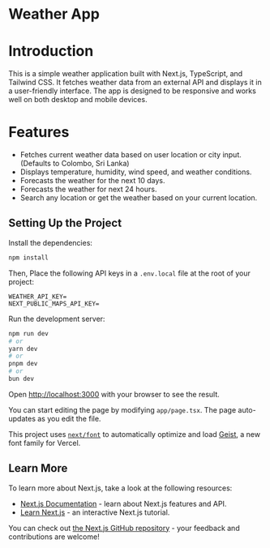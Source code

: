 # Weather App
# Introduction
This is a simple weather application built with Next.js, TypeScript, and Tailwind CSS. It fetches weather data from an external API and displays it in a user-friendly interface. The app is designed to be responsive and works well on both desktop and mobile devices.

# Features
- Fetches current weather data based on user location or city input. (Defaults to Colombo, Sri Lanka)
- Displays temperature, humidity, wind speed, and weather conditions.
- Forecasts the weather for the next 10 days.
- Forecasts the weather for next 24 hours.
- Search any location or get the weather based on your current location.

## Setting Up the Project

Install the dependencies:

```bash
npm install
```

Then, Place the following API keys in a `.env.local` file at the root of your project:

```plaintext
WEATHER_API_KEY=
NEXT_PUBLIC_MAPS_API_KEY=
```

Run the development server:

```bash
npm run dev
# or
yarn dev
# or
pnpm dev
# or
bun dev
```

Open [http://localhost:3000](http://localhost:3000) with your browser to see the result.

You can start editing the page by modifying `app/page.tsx`. The page auto-updates as you edit the file.

This project uses [`next/font`](https://nextjs.org/docs/app/building-your-application/optimizing/fonts) to automatically optimize and load [Geist](https://vercel.com/font), a new font family for Vercel.

## Learn More

To learn more about Next.js, take a look at the following resources:

- [Next.js Documentation](https://nextjs.org/docs) - learn about Next.js features and API.
- [Learn Next.js](https://nextjs.org/learn) - an interactive Next.js tutorial.

You can check out [the Next.js GitHub repository](https://github.com/vercel/next.js) - your feedback and contributions are welcome!
